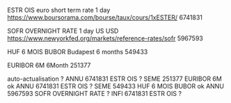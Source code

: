 ESTR OIS
euro short term rate 
1 day
https://www.boursorama.com/bourse/taux/cours/1xESTER/
6741831


SOFR OVERNIGHT RATE
1 day
US 
USD
https://www.newyorkfed.org/markets/reference-rates/sofr
5967593


HUF 6 MOIS BUBOR
Budapest
6 months
549433


EURIBOR 6M
6Month
251377


auto-actualisation ?
ANNU 	6741831 ESTR OIS              ?
SEME 	251377 	EURIBOR 6M            ok
ANNU 	6741831 ESTR OIS              ?
SEME 	549433  HUF 6 MOIS BUBOR      ok
ANNU 	5967593 SOFR OVERNIGHT RATE   ?
INFI 	6741831 ESTR OIS              ?